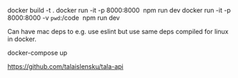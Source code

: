 docker build -t <name of img> .
docker run -it -p 8000:8000 <img name> npm run dev
docker run -it -p 8000:8000 -v `pwd`:/code <img name> npm run dev

Can have mac deps to e.g. use eslint but use same deps compiled for linux in docker.

docker-compose up


https://github.com/talaislensku/tala-api
